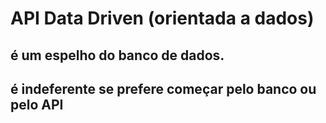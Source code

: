 # API Data Driven (orientada a dados)

## é um espelho do banco de dados.

## é indeferente se prefere começar pelo banco ou pelo API